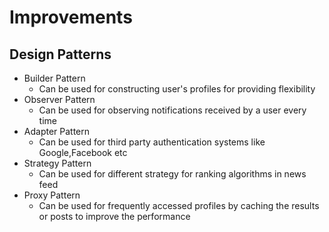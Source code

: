 # Improvements

## Design Patterns

- Builder Pattern
  - Can be used for constructing user's profiles for providing flexibility
- Observer Pattern
  - Can be used for observing notifications received by a user every time
- Adapter Pattern
  - Can be used for third party authentication systems like Google,Facebook etc
- Strategy Pattern
  - Can be used for different strategy for ranking algorithms in news feed
- Proxy Pattern
  - Can be used for frequently accessed profiles by caching the results or posts to improve the performance
